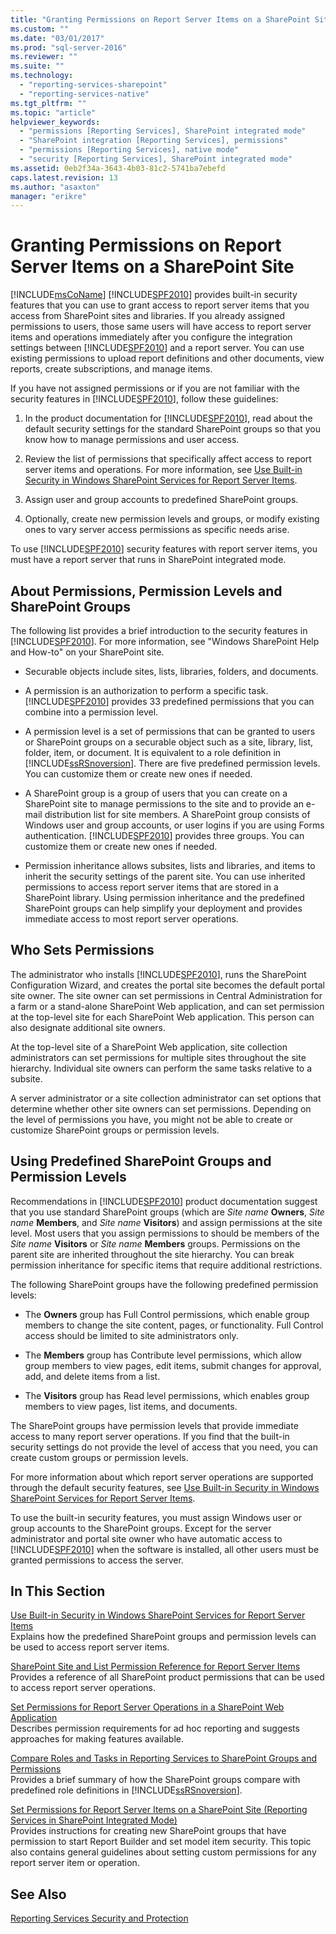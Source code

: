 ```yaml
---
title: "Granting Permissions on Report Server Items on a SharePoint Site | Microsoft Docs"
ms.custom: ""
ms.date: "03/01/2017"
ms.prod: "sql-server-2016"
ms.reviewer: ""
ms.suite: ""
ms.technology: 
  - "reporting-services-sharepoint"
  - "reporting-services-native"
ms.tgt_pltfrm: ""
ms.topic: "article"
helpviewer_keywords: 
  - "permissions [Reporting Services], SharePoint integrated mode"
  - "SharePoint integration [Reporting Services], permissions"
  - "permissions [Reporting Services], native mode"
  - "security [Reporting Services], SharePoint integrated mode"
ms.assetid: 0eb2f34a-3643-4b03-81c2-5741ba7ebefd
caps.latest.revision: 13
ms.author: "asaxton"
manager: "erikre"
---
```

# Granting Permissions on Report Server Items on a SharePoint Site
  [!INCLUDE[msCoName](../../advanced-analytics/r-services/tutorials/includes/msconame-md.md)] [!INCLUDE[SPF2010](../../reporting-services/report-data/includes/spf2010-md.md)] provides built-in security features that you can use to grant access to report server items that you access from SharePoint sites and libraries. If you already assigned permissions to users, those same users will have access to report server items and operations immediately after you configure the integration settings between [!INCLUDE[SPF2010](../../reporting-services/report-data/includes/spf2010-md.md)] and a report server. You can use existing permissions to upload report definitions and other documents, view reports, create subscriptions, and manage items.  
  
 If you have not assigned permissions or if you are not familiar with the security features in [!INCLUDE[SPF2010](../../reporting-services/report-data/includes/spf2010-md.md)], follow these guidelines:  
  
1.  In the product documentation for [!INCLUDE[SPF2010](../../reporting-services/report-data/includes/spf2010-md.md)], read about the default security settings for the standard SharePoint groups so that you know how to manage permissions and user access.  
  
2.  Review the list of permissions that specifically affect access to report server items and operations. For more information, see [Use Built-in Security in Windows SharePoint Services for Report Server Items](../../reporting-services/security/use-built-in-security-in-windows-sharepoint-services-for-report-server-items.md).  
  
3.  Assign user and group accounts to predefined SharePoint groups.  
  
4.  Optionally, create new permission levels and groups, or modify existing ones to vary server access permissions as specific needs arise.  
  
 To use [!INCLUDE[SPF2010](../../reporting-services/report-data/includes/spf2010-md.md)] security features with report server items, you must have a report server that runs in SharePoint integrated mode.  
  
## About Permissions, Permission Levels and SharePoint Groups  
 The following list provides a brief introduction to the security features in [!INCLUDE[SPF2010](../../reporting-services/report-data/includes/spf2010-md.md)]. For more information, see "Windows SharePoint Help and How-to" on your SharePoint site.  
  
-   Securable objects include sites, lists, libraries, folders, and documents.  
  
-   A permission is an authorization to perform a specific task. [!INCLUDE[SPF2010](../../reporting-services/report-data/includes/spf2010-md.md)] provides 33 predefined permissions that you can combine into a permission level.  
  
-   A permission level is a set of permissions that can be granted to users or SharePoint groups on a securable object such as a site, library, list, folder, item, or document. It is equivalent to a role definition in [!INCLUDE[ssRSnoversion](../../advanced-analytics/r-services/includes/ssrsnoversion-md.md)]. There are five predefined permission levels. You can customize them or create new ones if needed.  
  
-   A SharePoint group is a group of users that you can create on a SharePoint site to manage permissions to the site and to provide an e-mail distribution list for site members. A SharePoint group consists of Windows user and group accounts, or user logins if you are using Forms authentication. [!INCLUDE[SPF2010](../../reporting-services/report-data/includes/spf2010-md.md)] provides three groups. You can customize them or create new ones if needed.  
  
-   Permission inheritance allows subsites, lists and libraries, and items to inherit the security settings of the parent site. You can use inherited permissions to access report server items that are stored in a SharePoint library. Using permission inheritance and the predefined SharePoint groups can help simplify your deployment and provides immediate access to most report server operations.  
  
## Who Sets Permissions  
 The administrator who installs [!INCLUDE[SPF2010](../../reporting-services/report-data/includes/spf2010-md.md)], runs the SharePoint Configuration Wizard, and creates the portal site becomes the default portal site owner. The site owner can set permissions in Central Administration for a farm or a stand-alone SharePoint Web application, and can set permission at the top-level site for each SharePoint Web application. This person can also designate additional site owners.  
  
 At the top-level site of a SharePoint Web application, site collection administrators can set permissions for multiple sites throughout the site hierarchy. Individual site owners can perform the same tasks relative to a subsite.  
  
 A server administrator or a site collection administrator can set options that determine whether other site owners can set permissions. Depending on the level of permissions you have, you might not be able to create or customize SharePoint groups or permission levels.  
  
## Using Predefined SharePoint Groups and Permission Levels  
 Recommendations in [!INCLUDE[SPF2010](../../reporting-services/report-data/includes/spf2010-md.md)] product documentation suggest that you use standard SharePoint groups (which are *Site name* **Owners**, *Site name* **Members**, and *Site name* **Visitors**) and assign permissions at the site level. Most users that you assign permissions to should be members of the *Site name* **Visitors** or *Site name* **Members** groups. Permissions on the parent site are inherited throughout the site hierarchy. You can break permission inheritance for specific items that require additional restrictions.  
  
 The following SharePoint groups have the following predefined permission levels:  
  
-   The **Owners** group has Full Control permissions, which enable group members to change the site content, pages, or functionality. Full Control access should be limited to site administrators only.  
  
-   The **Members** group has Contribute level permissions, which allow group members to view pages, edit items, submit changes for approval, add, and delete items from a list.  
  
-   The **Visitors** group has Read level permissions, which enables group members to view pages, list items, and documents.  
  
 The SharePoint groups have permission levels that provide immediate access to many report server operations. If you find that the built-in security settings do not provide the level of access that you need, you can create custom groups or permission levels.  
  
 For more information about which report server operations are supported through the default security features, see [Use Built-in Security in Windows SharePoint Services for Report Server Items](../../reporting-services/security/use-built-in-security-in-windows-sharepoint-services-for-report-server-items.md).  
  
 To use the built-in security features, you must assign Windows user or group accounts to the SharePoint groups. Except for the server administrator and portal site owner who have automatic access to [!INCLUDE[SPF2010](../../reporting-services/report-data/includes/spf2010-md.md)] when the software is installed, all other users must be granted permissions to access the server.  
  
## In This Section  
 [Use Built-in Security in Windows SharePoint Services for Report Server Items](../../reporting-services/security/use-built-in-security-in-windows-sharepoint-services-for-report-server-items.md)  
 Explains how the predefined SharePoint groups and permission levels can be used to access report server items.  
  
 [SharePoint Site and List Permission Reference for Report Server Items](../../reporting-services/security/sharepoint-site-and-list-permission-reference-for-report-server-items.md)  
 Provides a reference of all SharePoint product permissions that can be used to access report server operations.  
  
 [Set Permissions for Report Server Operations in a SharePoint Web Application](../../reporting-services/security/set-permissions-for-report-server-operations-in-a-sharepoint-web-application.md)  
 Describes permission requirements for ad hoc reporting and suggests approaches for making features available.  
  
 [Compare Roles and Tasks in Reporting Services to SharePoint Groups and Permissions](../../reporting-services/security/429f1dbb-183a-4097-bd1b-693da9fe7a36.md)  
 Provides a brief summary of how the SharePoint groups compare with predefined role definitions in [!INCLUDE[ssRSnoversion](../../advanced-analytics/r-services/includes/ssrsnoversion-md.md)].  
  
 [Set Permissions for Report Server Items on a SharePoint Site &#40;Reporting Services in SharePoint Integrated Mode&#41;](../../reporting-services/security/2467c657-a3bf-4ec3-a88c-8877df19823d.md)  
 Provides instructions for creating new SharePoint groups that have permission to start Report Builder and set model item security. This topic also contains general guidelines about setting custom permissions for any report server item or operation.  
  
## See Also  
 [Reporting Services Security and Protection](../../reporting-services/security/reporting-services-security-and-protection.md)  
  
  